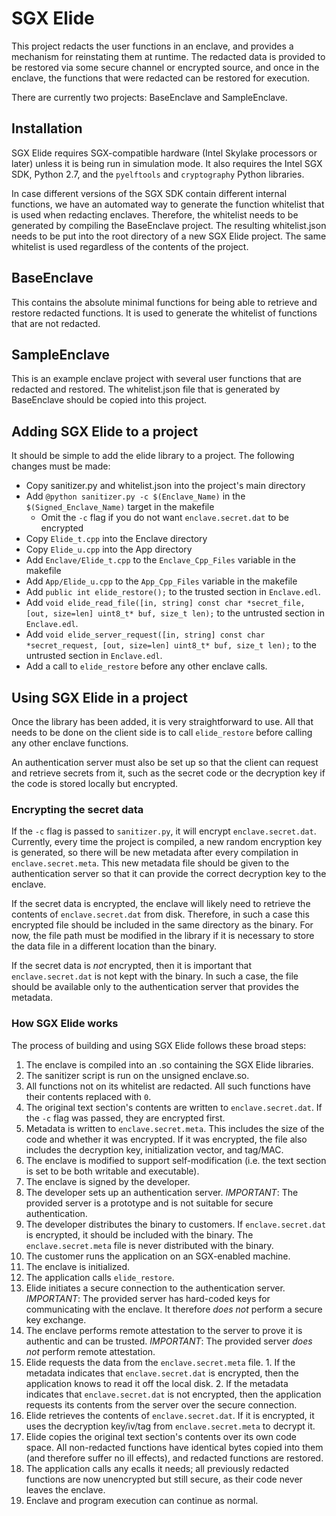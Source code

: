# SGX Elide

This project redacts the user functions in an enclave, and provides a mechanism for reinstating them at runtime.  The redacted data is provided to be restored via some secure channel or encrypted source, and once in the enclave, the functions that were redacted can be restored for execution.

There are currently two projects: BaseEnclave and SampleEnclave.

## Installation

SGX Elide requires SGX-compatible hardware (Intel Skylake processors or later) unless it is being run in simulation mode.  It also requires the Intel SGX SDK, Python 2.7, and the `pyelftools` and `cryptography` Python libraries.

In case different versions of the SGX SDK contain different internal functions, we have an automated way to generate the function whitelist that is used when redacting enclaves.  Therefore, the whitelist needs to be generated by compiling the BaseEnclave project.  The resulting whitelist.json needs to be put into the root directory of a new SGX Elide project.  The same whitelist is used regardless of the contents of the project.

## BaseEnclave

This contains the absolute minimal functions for being able to retrieve and restore redacted functions.  It is used to generate the whitelist of functions that are not redacted.

## SampleEnclave

This is an example enclave project with several user functions that are redacted and restored.  The whitelist.json file that is generated by BaseEnclave should be copied into this project.

## Adding SGX Elide to a project

It should be simple to add the elide library to a project.  The following changes must be made:

* Copy sanitizer.py and whitelist.json into the project's main directory
* Add `@python sanitizer.py -c $(Enclave_Name)` in the `$(Signed_Enclave_Name)` target in the makefile
  * Omit the `-c` flag if you do not want `enclave.secret.dat` to be encrypted
* Copy `Elide_t.cpp` into the Enclave directory
* Copy `Elide_u.cpp` into the App directory
* Add `Enclave/Elide_t.cpp` to the `Enclave_Cpp_Files` variable in the makefile
* Add `App/Elide_u.cpp` to the `App_Cpp_Files` variable in the makefile
* Add `public int elide_restore();` to the trusted section in `Enclave.edl`. 
* Add `void elide_read_file([in, string] const char *secret_file, [out, size=len] uint8_t* buf, size_t len);` to the untrusted section in `Enclave.edl`.
* Add `void elide_server_request([in, string] const char *secret_request, [out, size=len] uint8_t* buf, size_t len);` to the untrusted section in `Enclave.edl`.
* Add a call to `elide_restore` before any other enclave calls.

## Using SGX Elide in a project

Once the library has been added, it is very straightforward to use.  All that needs to be done on the client side is to call `elide_restore` before calling any other enclave functions.

An authentication server must also be set up so that the client can request and retrieve secrets from it, such as the secret code or the decryption key if the code is stored locally but encrypted.

### Encrypting the secret data

If the `-c` flag is passed to `sanitizer.py`, it will encrypt `enclave.secret.dat`.  Currently, every time the project is compiled, a new random encryption key is generated, so there will be new metadata after every compilation in `enclave.secret.meta`.  This new metadata file should be given to the authentication server so that it can provide the correct decryption key to the enclave.

If the secret data is encrypted, the enclave will likely need to retrieve the contents of `enclave.secret.dat` from disk.  Therefore, in such a case this encrypted file should be included in the same directory as the binary.  For now, the file path must be modified in the library if it is necessary to store the data file in a different location than the binary. 

If the secret data is *not* encrypted, then it is important that `enclave.secret.dat` is not kept with the binary.  In such a case, the file should be available only to the authentication server that provides the metadata.

### How SGX Elide works

The process of building and using SGX Elide follows these broad steps:

1. The enclave is compiled into an .so containing the SGX Elide libraries.
2. The sanitizer script is run on the unsigned enclave.so.
  1. All functions not on its whitelist are redacted.  All such functions have their contents replaced with `0`.
  2. The original text section's contents are written to `enclave.secret.dat`.  If the `-c` flag was passed, they are encrypted first.
  3. Metadata is written to `enclave.secret.meta`.  This includes the size of the code and whether it was encrypted.  If it was encrypted, the file also includes the decryption key, initialization vector, and tag/MAC.
  4. The enclave is modified to support self-modification (i.e. the text section is set to be both writable and executable).
3. The enclave is signed by the developer.
4. The developer sets up an authentication server.  _IMPORTANT_: The provided server is a prototype and is not suitable for secure authentication.
5. The developer distributes the binary to customers.  If `enclave.secret.dat` is encrypted, it should be included with the binary.  The `enclave.secret.meta` file is never distributed with the binary.
6. The customer runs the application on an SGX-enabled machine.
7. The enclave is initialized.
8. The application calls `elide_restore`.
  1. Elide initiates a secure connection to the authentication server.  _IMPORTANT_: The provided server has hard-coded keys for communicating with the enclave.  It therefore *does not* perform a secure key exchange.
  2. The enclave performs remote attestation to the server to prove it is authentic and can be trusted.  _IMPORTANT_: The provided server *does not* perform remote attestation.
  3. Elide requests the data from the `enclave.secret.meta` file.
    1. If the metadata indicates that `enclave.secret.dat` is encrypted, then the application knows to read it off the local disk.
    2. If the metadata indicates that `enclave.secret.dat` is not encrypted, then the application requests its contents from the server over the secure connection.
  4. Elide retrieves the contents of `enclave.secret.dat`.  If it is encrypted, it uses the decryption key/iv/tag from `enclave.secret.meta` to decrypt it.
  5. Elide copies the original text section's contents over its own code space.  All non-redacted functions have identical bytes copied into them (and therefore suffer no ill effects), and redacted functions are restored.
9. The application calls any ecalls it needs; all previously redacted functions are now unencrypted but still secure, as their code never leaves the enclave.
10. Enclave and program execution can continue as normal.

